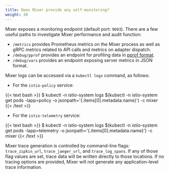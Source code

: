 ```yaml
---
title: Does Mixer provide any self-monitoring?
weight: 30
---
```


Mixer exposes a monitoring endpoint (default port: `9093`). There are a few
useful paths to investigate Mixer performance and audit
function:

- `/metrics` provides Prometheus metrics on the Mixer process as well as gRPC
  metrics related to API calls and metrics on adapter dispatch.
- `/debug/pprof` provides an endpoint for profiling data in [pprof
  format](https://golang.org/pkg/net/http/pprof/).
- `/debug/vars` provides an endpoint exposing server metrics in JSON format.

Mixer logs can be accessed via a `kubectl logs` command, as follows:

- For the `istio-policy` service:

{{< text bash >}}
$ kubectl -n istio-system logs $(kubectl -n istio-system get pods -lapp=policy -o jsonpath='{.items[0].metadata.name}') -c mixer
{{< /text >}}

- For the `istio-telemetry` service:

{{< text bash >}}
$ kubectl -n istio-system logs $(kubectl -n istio-system get pods -lapp=telemetry -o jsonpath='{.items[0].metadata.name}') -c mixer
{{< /text >}}

Mixer trace generation is controlled by command-line flags: `trace_zipkin_url`, `trace_jaeger_url`, and `trace_log_spans`. If
any of those flag values are set, trace data will be written directly to those locations. If no tracing options are provided, Mixer
will not generate any application-level trace information.

